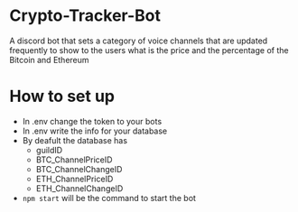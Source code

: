 # Crypto-Tracker-Bot

A discord bot that sets a category of voice channels that are updated frequently to show to the users what is the price and the percentage of the Bitcoin and Ethereum

<h1>How to set up</h1>
<ul>
  <li>In .env change the token to your bots</li>
  <li>In .env write the info for your database</li>
  <li>By deafult the database has
    <ul>
      <li>guildID</li>
      <li>BTC_ChannelPriceID</li>
      <li>BTC_ChannelChangeID</li>
      <li>ETH_ChannelPriceID</li>
      <li>ETH_ChannelChangeID</li>
    </ul>
  </li>
  <li><code>npm start</code> will be the command to start the bot </li>
</ul>
